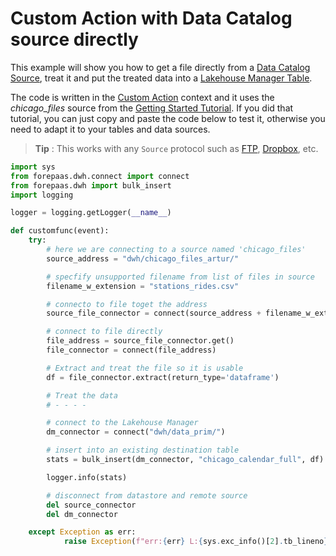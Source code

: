 # Custom Action with Data Catalog source directly

This example will show you how to get a file directly from a [Data Catalog Source](/en/product/data-catalog/sources/index), treat it and put the treated data into a [Lakehouse Manager Table](/en/product/lakehouse-manager/tables/index).  

The code is written in the [Custom Action](/en/product/dpe/actions/custom/index) context and it uses the *chicago_files* source from the [Getting Started Tutorial](en/getting-started/index.md). If you did that tutorial, you can just copy and paste the code below to test it, otherwise you need to adapt it to your tables and data sources.

> **Tip** : This works with any `Source` protocol such as [FTP](/en/product/data-catalog/sources/connectors/ftp/index), [Dropbox](/en/product/data-catalog/sources/connectors/dropbox/index), etc.

```python
import sys
from forepaas.dwh.connect import connect
from forepaas.dwh import bulk_insert
import logging

logger = logging.getLogger(__name__)

def customfunc(event):
    try:
        # here we are connecting to a source named 'chicago_files'
        source_address = "dwh/chicago_files_artur/"

        # specfify unsupported filename from list of files in source
        filename_w_extension = "stations_rides.csv"

        # connecto to file toget the address 
        source_file_connector = connect(source_address + filename_w_extension) 

        # connect to file directly
        file_address = source_file_connector.get()
        file_connector = connect(file_address) 

        # Extract and treat the file so it is usable
        df = file_connector.extract(return_type='dataframe') 

        # Treat the data
        # - - - - 

        # connect to the Lakehouse Manager
        dm_connector = connect("dwh/data_prim/")

        # insert into an existing destination table
        stats = bulk_insert(dm_connector, "chicago_calendar_full", df) 

        logger.info(stats)

        # disconnect from datastore and remote source
        del source_connector
        del dm_connector

    except Exception as err:
            raise Exception(f"err:{err} L:{sys.exc_info()[2].tb_lineno}")
```







    













